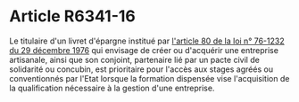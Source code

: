 # Article R6341-16

Le titulaire d'un livret d'épargne institué par [l'article 80 de la loi n° 76-1232 du 29 décembre 1976][1] qui envisage de créer ou d'acquérir une entreprise artisanale, ainsi que son conjoint, partenaire lié par un pacte civil de solidarité ou concubin, est prioritaire pour l'accès aux stages agréés ou conventionnés par l'Etat lorsque la formation dispensée vise l'acquisition de la qualification nécessaire à la gestion d'une entreprise.

 [1]: /affichTexteArticle.do?cidTexte=JORFTEXT000000522254&idArticle=LEGIARTI000006316992&dateTexte=&categorieLien=cid